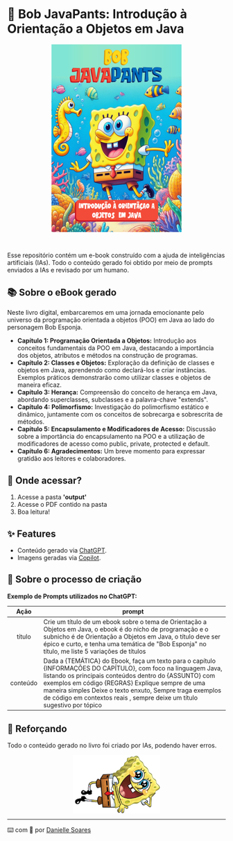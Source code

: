 
# 💛 Bob JavaPants: Introdução à Orientação a Objetos em Java

<p align="center">
<img src="assets/screenshot.png" alt="capa do livro" width="300px" align="center">
</P>
<br/>

Esse repositório contém um e-book construído com a ajuda de inteligências artificiais (IAs). Todo o conteúdo gerado foi obtido por meio de prompts enviados a IAs e revisado por um humano.
## 📚 Sobre o eBook gerado

Neste livro digital, embarcaremos em uma jornada emocionante pelo universo da programação orientada a objetos (POO) em Java ao lado do personagem Bob Esponja. 

* **Capítulo 1: Programação Orientada a Objetos:** Introdução aos conceitos fundamentais da POO em Java, destacando a importância dos objetos, atributos e métodos na construção de programas.
* **Capítulo 2: Classes e Objetos:** Exploração da definição de classes e objetos em Java, aprendendo como declará-los e criar instâncias. Exemplos práticos demonstrarão como utilizar classes e objetos de maneira eficaz.
* **Capítulo 3: Herança:** Compreensão do conceito de herança em Java, abordando superclasses, subclasses e a palavra-chave "extends".
* **Capítulo 4: Polimorfismo:** Investigação do polimorfismo estático e dinâmico, juntamente com os conceitos de sobrecarga e sobrescrita de métodos. 
* **Capítulo 5: Encapsulamento e Modificadores de Acesso:** Discussão sobre a importância do encapsulamento na POO e a utilização de modificadores de acesso como public, private, protected e default. 
* **Capítulo 6: Agradecimentos:** Um breve momento para expressar gratidão aos leitores e colaboradores.

## 📑 Onde acessar?
1. Acesse a pasta **'output'**
2. Acesse o PDF contido na pasta
3. Boa leitura!

## ✨ Features

- Conteúdo gerado via [ChatGPT]().
- Imagens geradas via [Copilot]().

## 🤖 Sobre o processo de criação

**Exemplo de Prompts utilizados no ChatGPT:**

|   Ação   | prompt                                                                                                                                                                                                                                                                         |
| :------: | ------------------------------------------------------------------------------------------------------------------------------------------------------------------------------------------------------------------------------------------------------------------------------ |
|  título  | Crie um título de um ebook sobre o tema de Orientação a Objetos em Java, o ebook é do nicho de programação e o subnicho é de Orientação a Objetos em Java, o título deve ser épico e curto, e tenha uma temática de "Bob Esponja" no título, me liste 5 variações de títulos                                                        |
| conteúdo | Dada a {TEMÁTICA} do Ebook, faça um texto para o capítulo {INFORMAÇÕES DO CAPÍTULO}, com foco na linguagem Java, listando os principais conteúdos dentro do {ASSUNTO} com exemplos em código {REGRAS} Explique sempre de uma maneira simples Deixe o texto enxuto, Sempre traga exemplos de código em contextos reais , sempre deixe um título sugestivo por tópico |

## 📌 Reforçando

Todo o conteúdo gerado no livro foi criado por IAs, podendo haver erros.

<p align="center">
<img src="assets/bob_esponja.png" alt="capa do livro" width="200px" align="center">
</p>

---
⌨️ com 💜 por [Danielle Soares](https://github.com/danielle-soaress)
